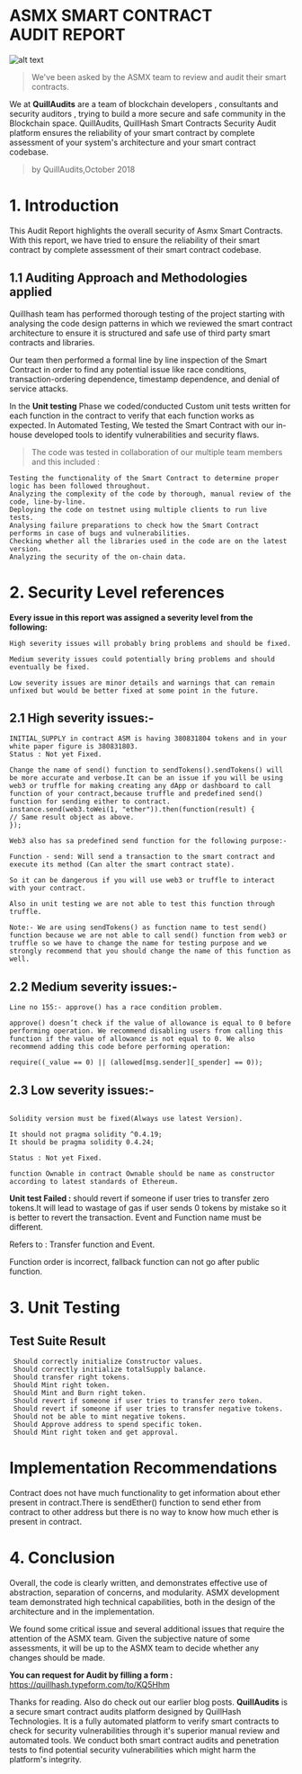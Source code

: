    # ASMX SMART CONTRACT AUDIT REPORT


![alt text](https://github.com/Quillhash/Audit_Reports/blob/master/Images/ASMX.jpg)



> We've been asked by the ASMX team to review and audit their smart contracts.

We at **QuillAudits** are a team of blockchain developers , consultants and security auditors , trying to build a more secure and safe community in the Blockchain space. QuillAudits, QuillHash Smart Contracts Security Audit platform ensures the reliability of your smart contract by complete assessment of your system's architecture and your smart contract codebase.

>by QuillAudits,October 2018

# 1. Introduction

This Audit Report highlights the overall security of Asmx Smart Contracts. With this report, we have tried to ensure the reliability of their smart contract by complete assessment of their smart contract codebase.

## 1.1 Auditing Approach and Methodologies applied

Quillhash team has performed thorough testing of the project starting with analysing the code design patterns in which we reviewed the smart contract architecture to ensure it is structured and safe use of third party smart contracts and libraries.

Our team then performed a formal line by line inspection of the Smart Contract in order to find any potential issue like race conditions, transaction-ordering dependence, timestamp dependence, and denial of service attacks.

In the **Unit testing** Phase we coded/conducted Custom unit tests written for each function in the contract to verify that each function works as expected. In Automated Testing, We tested the Smart Contract with our in-house developed tools to identify vulnerabilities and security flaws.

>The code was tested in collaboration of our multiple team members and this included :
```
Testing the functionality of the Smart Contract to determine proper logic has been followed throughout.
Analyzing the complexity of the code by thorough, manual review of the code, line-by-line.
Deploying the code on testnet using multiple clients to run live tests.
Analysing failure preparations to check how the Smart Contract performs in case of bugs and vulnerabilities.
Checking whether all the libraries used in the code are on the latest version.
Analyzing the security of the on-chain data.
```

# 2. Security Level references

**Every issue in this report was assigned a severity level from the following:**
```
High severity issues will probably bring problems and should be fixed.

Medium severity issues could potentially bring problems and should eventually be fixed.

Low severity issues are minor details and warnings that can remain unfixed but would be better fixed at some point in the future.
```

## 2.1 High severity issues:-
```
INITIAL_SUPPLY in contract ASM is having 380831804 tokens and in your white paper figure is 380831803.
Status : Not yet Fixed.

Change the name of send() function to sendTokens().sendTokens() will be more accurate and verbose.It can be an issue if you will be using web3 or truffle for making creating any dApp or dashboard to call function of your contract,because truffle and predefined send() function for sending either to contract.
instance.send(web3.toWei(1, "ether")).then(function(result) { 
// Same result object as above. 
});

Web3 also has sa predefined send function for the following purpose:-

Function - send: Will send a transaction to the smart contract and execute its method (Can alter the smart contract state).

So it can be dangerous if you will use web3 or truffle to interact with your contract.

Also in unit testing we are not able to test this function through truffle.

Note:- We are using sendTokens() as function name to test send() function because we are not able to call send() function from web3 or truffle so we have to change the name for testing purpose and we strongly recommend that you should change the name of this function as well.
```

## 2.2 Medium severity issues:-
```
Line no 155:- approve() has a race condition problem.

approve() doesn’t check if the value of allowance is equal to 0 before performing operation. We recommend disabling users from calling this function if the value of allowance is not equal to 0. We also recommend adding this code before performing operation:

require((_value == 0) || (allowed[msg.sender][_spender] == 0));
```

## 2.3 Low severity issues:-
```

Solidity version must be fixed(Always use latest Version).

It should not pragma solidity ^0.4.19; 
It should be pragma solidity 0.4.24;

Status : Not yet Fixed.

function Ownable in contract Ownable should be name as constructor according to latest standards of Ethereum.
```

**Unit test Failed :** should revert if someone if user tries to transfer zero tokens.It will lead to wastage of gas if user sends 0 tokens by mistake so it is better to revert the transaction.
Event and Function name must be different.

Refers to : Transfer function and Event.

Function order is incorrect, fallback function can not go after public function.

# 3. Unit Testing

## Test Suite Result
```
 Should correctly initialize Constructor values.
 Should correctly initialize totalSupply balance.
 Should transfer right tokens.
 Should Mint right token.
 Should Mint and Burn right token.
 Should revert if someone if user tries to transfer zero token.
 Should revert if someone if user tries to transfer negative tokens.
 Should not be able to mint negative tokens.
 Should Approve address to spend specific token.
 Should Mint right token and get approval.
```

# Implementation Recommendations

Contract does not have much functionality to get information about ether present in contract.There is sendEther() function to send ether from contract to other address but there is no way to know how much ether is present in contract.

# 4. Conclusion
Overall, the code is clearly written, and demonstrates effective use of abstraction, separation of concerns, and modularity. ASMX development team demonstrated high technical capabilities, both in the design of the architecture and in the implementation.

We found some critical issue and several additional issues that require the attention of the ASMX team. Given the subjective nature of some assessments, it will be up to the ASMX team to decide whether any changes should be made.

**You can request for Audit by filling a form :**
https://quillhash.typeform.com/to/KQ5Hhm

Thanks for reading. Also do check out our earlier blog posts.
**QuillAudits** is a secure smart contract audits platform designed by QuillHash Technologies. It is a fully automated platform to verify smart contracts to check for security vulnerabilities through it's superior manual review and automated tools. We conduct both smart contract audits and penetration tests to find potential security vulnerabilities which might harm the platform's integrity.

